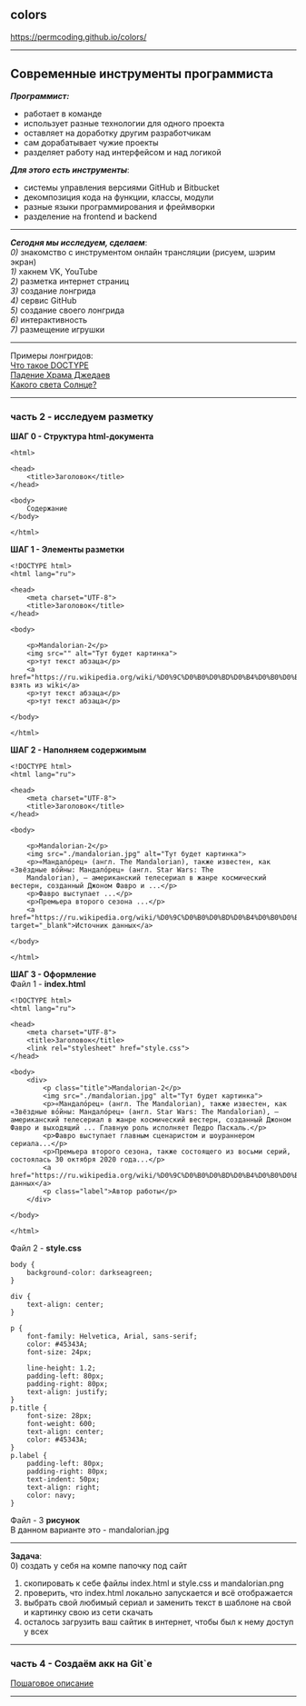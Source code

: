 ## colors

https://permcoding.github.io/colors/

---  

## Современные инструменты программиста  

***Программист:***  
- работает в команде  
- использует разные технологии для одного проекта  
- оставляет на доработку другим разработчикам  
- сам дорабатывает чужие проекты  
- разделяет работу над интерфейсом и над логикой  

***Для этого есть инструменты***:  
- системы управления версиями GitHub и Bitbucket  
- декомпозиция кода на функции, классы, модули  
- разные языки программирования и фреймворки  
- разделение на frontend и backend  

---  

***Сегодня мы исследуем, сделаем***:  
_0)_ знакомство с инструментом онлайн трансляции (рисуем, шэрим экран)  
_1)_ хакнем VK, YouTube  
_2)_ разметка интернет страниц  
_3)_ создание лонгрида  
_4)_ сервис GitHub  
_5)_ создание своего лонгрида  
_6)_ интерактивность  
_7)_ размещение игрушки  

---  

Примеры лонгридов:  
[Что такое DOCTYPE](https://hero-css.com/page/doctype)  
[Падение Храма Джедаев](https://zen.yandex.ru/media/gamefans/padenie-hrama-djedaev-jestokaia-bitva-kotoruiu-ne-pokazali-v-zvezdnyh-voinah-5fc1ef0cb545e63488ac95c2)  
[Какого света Солнце?](https://vk.com/@useful_procrastination-kakogo-cveta-na-samom-dele-solnce)  

---  

### часть 2 - исследуем разметку  

**ШАГ 0 - Структура html-документа**  

```
<html>

<head>
    <title>Заголовок</title>
</head>

<body>
    Содержание
</body>

</html>
```

**ШАГ 1 - Элементы разметки**  
```
<!DOCTYPE html>
<html lang="ru">

<head>
    <meta charset="UTF-8">
    <title>Заголовок</title>
</head>

<body>

    <p>Mandalorian-2</p>
    <img src="" alt="Тут будет картинка">   
    <p>тут текст абзаца</p>
    <a href="https://ru.wikipedia.org/wiki/%D0%9C%D0%B0%D0%BD%D0%B4%D0%B0%D0%BB%D0%BE%D1%80%D0%B5%D1%86">можно взять из wiki</a>
    <p>тут текст абзаца</p>
    <p>тут текст абзаца</p>
    
</body>

</html>
```

**ШАГ 2 - Наполняем содержимым**  
```
<!DOCTYPE html>
<html lang="ru">

<head>
    <meta charset="UTF-8">
    <title>Заголовок</title>
</head>

<body>

    <p>Mandalorian-2</p>
    <img src="./mandalorian.jpg" alt="Тут будет картинка">   
    <p>«Мандало́рец» (англ. The Mandalorian), также известен, как «Звёздные во́йны: Мандало́рец» (англ. Star Wars: The
    Mandalorian), — американский телесериал в жанре космический вестерн, созданный Джоном Фавро и ...</p>
    <p>Фавро выступает ...</p>
    <p>Премьера второго сезона ...</p>
    <a href="https://ru.wikipedia.org/wiki/%D0%9C%D0%B0%D0%BD%D0%B4%D0%B0%D0%BB%D0%BE%D1%80%D0%B5%D1%86" target="_blank">Источник данных</a>

</body>

</html>
```

**ШАГ 3 - Оформление**  
Файл 1 - **index.html**  
```
<!DOCTYPE html>
<html lang="ru">

<head>
    <meta charset="UTF-8">
    <title>Заголовок</title>
    <link rel="stylesheet" href="style.css">
</head>

<body>
    <div>
        <p class="title">Mandalorian-2</p>
        <img src="./mandalorian.jpg" alt="Тут будет картинка">
        <p>«Мандало́рец» (англ. The Mandalorian), также известен, как «Звёздные во́йны: Мандало́рец» (англ. Star Wars: The Mandalorian), — американский телесериал в жанре космический вестерн, созданный Джоном Фавро и выходящий ... Главную роль исполняет Педро Паскаль.</p>
        <p>Фавро выступает главным сценаристом и шоураннером сериала...</p>
        <p>Премьера второго сезона, также состоящего из восьми серий, состоялась 30 октября 2020 года...</p>
        <a href="https://ru.wikipedia.org/wiki/%D0%9C%D0%B0%D0%BD%D0%B4%D0%B0%D0%BB%D0%BE%D1%80%D0%B5%D1%86">Источник данных</a>
        <p class="label">Автор работы</p>
    </div>

</body>

</html>
```
Файл 2 - **style.css**  
```
body {
    background-color: darkseagreen;
}

div {
    text-align: center;
}

p {
    font-family: Helvetica, Arial, sans-serif;
    color: #45343A;
    font-size: 24px;

    line-height: 1.2;
    padding-left: 80px;
    padding-right: 80px;
    text-align: justify;
}
p.title {
    font-size: 28px;
    font-weight: 600;
    text-align: center;
    color: #45343A;
}
p.label {
    padding-left: 80px;
    padding-right: 80px;
    text-indent: 50px;
    text-align: right;
    color: navy;
}
```
Файл - 3 **рисунок**  
В данном варианте это - mandalorian.jpg  

---  

**Задача**:  
0) создать у себя на компе папочку под сайт  
1) скопировать к себе файлы index.html и style.css и mandalorian.png  
2) проверить, что index.html локально запускается и всё отображается  
3) выбрать свой любимый сериал и заменить текст в шаблоне на свой и картинку свою из сети скачать  
4) осталось загрузить ваш сайтик в интернет, чтобы был к нему доступ у всех  

---  

### часть 4 - Создаём акк на Git`е  
[Пошаговое описание](github_account.md)  

---  



